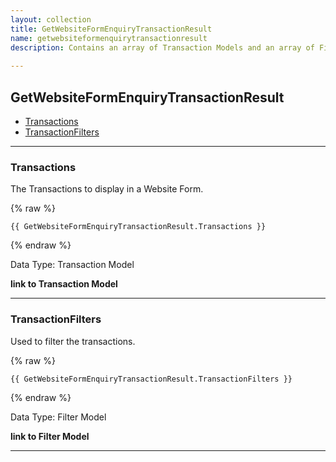 ```yaml
---
layout: collection
title: GetWebsiteFormEnquiryTransactionResult
name: getwebsiteformenquirytransactionresult
description: Contains an array of Transaction Models and an array of Filter Models if any exist. 
 
---
```


## GetWebsiteFormEnquiryTransactionResult

* [Transactions](#transactions)
* [TransactionFilters](#transactionfilters)

---

<a name="transactions"></a>
### Transactions
The Transactions to display in a Website Form.

{% raw %}
```liquid
{{ GetWebsiteFormEnquiryTransactionResult.Transactions }}

```
{% endraw %}

Data Type: Transaction Model

__link to Transaction Model__

---

<a name="transactionfilters"></a>
### TransactionFilters
Used to filter the transactions.

{% raw %}
```liquid
{{ GetWebsiteFormEnquiryTransactionResult.TransactionFilters }}

```
{% endraw %}

Data Type: Filter Model

__link to Filter Model__

---